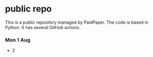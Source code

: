 # public repo

This is a public repository managed by PaidPaper. The code is based in Python. It has several GitHub actions.

### Mon 1 Aug
- 2
